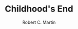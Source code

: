 ---
layout: book-review
title: Childhood's End
author: "Robert C. Martin"
cover: assets/img/book_covers/childhood_end.jpg
finished: 2025-06-11
rating: 5
goodreads_url: "https://www.goodreads.com/review/show/7647860194"
review: >
  ** spoiler alert ** Man does not trust what he cannot see. Stormgren moves from a blindly trusting man to slowly becoming curious again- perhaps a sign of the basic human instinct returning. Ironically, it was a blind man who opened his eyes.
  
  Stormgren is a fantastic name. It holds a lot of gravitas. Perhaps that is why everyone called him Rikki- that made the surname less scary. He felt very personable, was funny and also level headed. Perhaps all qualities you’d expect from the UN secreterary general, but made for a likable character nonetheless.

  Still an interesting choice to make the Overlords look like the devil itself. I wonder why Clarke chose to do this?
  Coming back to this after finishing the book- I really liked Clarke’s explanation. As humans knew the end of their world was near, they indirectly associated the Overlords with causing it. And this image of the Overlords was passed through the sands of time, through the collective consciousness of humanity to the point where our ancestors had this ‘feeling’ that the devil, the one who brought forth the destruction of humanity itself was Satan/Karellen. It tied it very well with the entire stream of consciousness discussion in the last few chapters.

  It was also interesting how Clarke expected creative art to decline after Earth became a utopia. His basis was since there is no adversity faced by humans- there was no artistic expression. I initially felt the opposite. Since humans had so much free time on their hands, they could then focus their energy towards creative output rather than figuring out how to put food on the table. But I suppose his reasoning makes more sense than mine. True art, real art, is the expression of human pain and suffering. When you feel very strongly about something, art is the most natural human instinct. We have been expressing ourselves since cave men. Does utopia result in regression of the human emotion?

  It’s written like someone is describing a movie. Each scene is described just enough and the rest left to imagination. It is hard to strike the balance between overdescribing environments to the point that you become disconnected with the actual situation and just focusing on dialogue, a balance which Clarke manages well.

  The ending was beautifully overwhelming. Childhood’s end? I understand it now. Jan’s helplessness and simultaneous awe at the situation mirrored my own emotions. The way he described the end of our species and our planet made me feel not sad, but weirdly proud, that humanity had ascended to another form, far better than its current one. The children, instead of carrying with them their parent’s ideologies and traits, left all that behind, becoming their own organism completely. I suppose you can never control what your child will turn out to be.

  The book had some of the best characters and arcs I have ever read. Stormgren, George, Jean, Jan, Karellen, Rashaverak were extremely well fleshed out. No one overstayed their welcome. An excellent cast.

  Poignant. 5/5

  Quotes-
  “Evil men could be destroyed, but nothing could be done with good men who were deluded”
  “Suppose, in their altruistic passion for justice and order, they had determined to reform the world, but had not realized that they were destroying the soul of man?”
  “But in this modern world the greatest thing is to have an ideal. Achieving it is considerably less important”
---